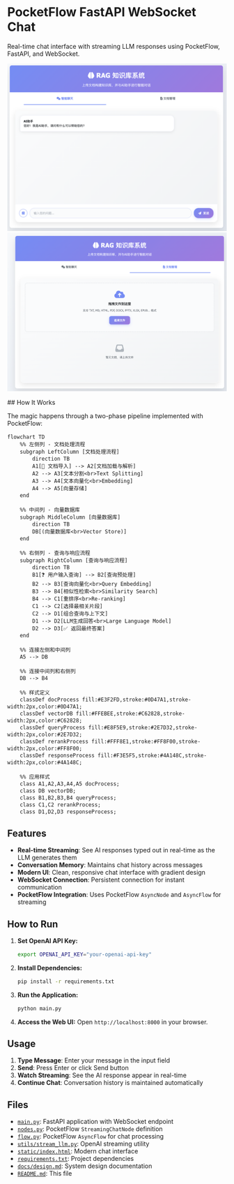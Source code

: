 # PocketFlow FastAPI WebSocket Chat

Real-time chat interface with streaming LLM responses using PocketFlow, FastAPI, and WebSocket.

<p align="center">
  <img 
    src="./assets/chat.png" width="800"
  />
 <img 
    src="./assets/knowledge.png" width="800"
  />
</p>
## How It Works

The magic happens through a two-phase pipeline implemented with PocketFlow:

```mermaid
flowchart TD
    %% 左侧列 - 文档处理流程
    subgraph LeftColumn [文档处理流程]
        direction TB
        A1[📄 文档导入] --> A2[文档加载与解析]
        A2 --> A3[文本分割<br>Text Splitting]
        A3 --> A4[文本向量化<br>Embedding]
        A4 --> A5[向量存储]
    end

    %% 中间列 - 向量数据库
    subgraph MiddleColumn [向量数据库]
        direction TB
        DB[(向量数据库<br>Vector Store)]
    end
    
    %% 右侧列 - 查询与响应流程
    subgraph RightColumn [查询与响应流程]
        direction TB
        B1[❓ 用户输入查询] --> B2[查询预处理]
        B2 --> B3[查询向量化<br>Query Embedding]
        B3 --> B4[相似性检索<br>Similarity Search]
        B4 --> C1[重排序<br>Re-ranking]
        C1 --> C2[选择最相关片段]
        C2 --> D1[组合查询与上下文]
        D1 --> D2[LLM生成回答<br>Large Language Model]
        D2 --> D3[✅ 返回最终答案]
    end
    
    %% 连接左侧和中间列
    A5 --> DB
    
    %% 连接中间列和右侧列
    DB --> B4
    
    %% 样式定义
    classDef docProcess fill:#E3F2FD,stroke:#0D47A1,stroke-width:2px,color:#0D47A1;
    classDef vectorDB fill:#FFEBEE,stroke:#C62828,stroke-width:2px,color:#C62828;
    classDef queryProcess fill:#E8F5E9,stroke:#2E7D32,stroke-width:2px,color:#2E7D32;
    classDef rerankProcess fill:#FFF8E1,stroke:#FF8F00,stroke-width:2px,color:#FF8F00;
    classDef responseProcess fill:#F3E5F5,stroke:#4A148C,stroke-width:2px,color:#4A148C;
    
    %% 应用样式
    class A1,A2,A3,A4,A5 docProcess;
    class DB vectorDB;
    class B1,B2,B3,B4 queryProcess;
    class C1,C2 rerankProcess;
    class D1,D2,D3 responseProcess;
```
## Features

- **Real-time Streaming**: See AI responses typed out in real-time as the LLM generates them
- **Conversation Memory**: Maintains chat history across messages
- **Modern UI**: Clean, responsive chat interface with gradient design
- **WebSocket Connection**: Persistent connection for instant communication
- **PocketFlow Integration**: Uses PocketFlow `AsyncNode` and `AsyncFlow` for streaming

## How to Run

1. **Set OpenAI API Key:**
   ```bash
   export OPENAI_API_KEY="your-openai-api-key"
   ```

2. **Install Dependencies:**
   ```bash
   pip install -r requirements.txt
   ```

3. **Run the Application:**
   ```bash
   python main.py
   ```

4. **Access the Web UI:**
   Open `http://localhost:8000` in your browser.

## Usage

1. **Type Message**: Enter your message in the input field
2. **Send**: Press Enter or click Send button
3. **Watch Streaming**: See the AI response appear in real-time
4. **Continue Chat**: Conversation history is maintained automatically

## Files

- [`main.py`](./main.py): FastAPI application with WebSocket endpoint
- [`nodes.py`](./nodes.py): PocketFlow `StreamingChatNode` definition
- [`flow.py`](./flow.py): PocketFlow `AsyncFlow` for chat processing
- [`utils/stream_llm.py`](./utils/stream_llm.py): OpenAI streaming utility
- [`static/index.html`](./static/index.html): Modern chat interface
- [`requirements.txt`](./requirements.txt): Project dependencies
- [`docs/design.md`](./docs/design.md): System design documentation
- [`README.md`](./README.md): This file 
